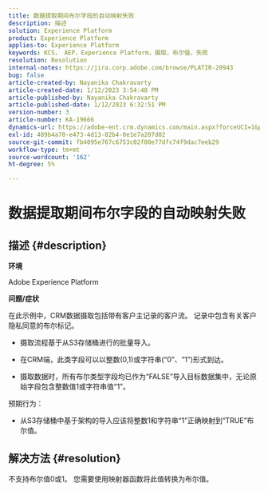 ```yaml
---
title: 数据提取期间布尔字段的自动映射失败
description: 描述
solution: Experience Platform
product: Experience Platform
applies-to: Experience Platform
keywords: KCS， AEP，Experience Platform，摄取，布尔值，失败
resolution: Resolution
internal-notes: https://jira.corp.adobe.com/browse/PLATIR-20943
bug: false
article-created-by: Nayanika Chakravarty
article-created-date: 1/12/2023 3:54:48 PM
article-published-by: Nayanika Chakravarty
article-published-date: 1/12/2023 6:32:51 PM
version-number: 3
article-number: KA-19666
dynamics-url: https://adobe-ent.crm.dynamics.com/main.aspx?forceUCI=1&pagetype=entityrecord&etn=knowledgearticle&id=ce8ba86c-9192-ed11-aad1-6045bd006c82
exl-id: 489b4a70-e473-4d13-82b4-0e1e7a207d02
source-git-commit: fb4095e767c6753c02f80e77dfc74f9dac7eeb29
workflow-type: tm+mt
source-wordcount: '162'
ht-degree: 5%

---
```


# 数据提取期间布尔字段的自动映射失败

## 描述 {#description}


<b>环境</b>

Adobe Experience Platform

<b>问题/症状</b>

在此示例中，CRM数据摄取包括带有客户主记录的客户流。 记录中包含有关客户隐私同意的布尔标记。

- 摄取流程基于从S3存储桶进行的批量导入。

- 在CRM端，此类字段可以以整数(0,1)或字符串(“0”、“1”)形式到达。

- 摄取数据时，所有布尔类型字段均已作为“FALSE”导入目标数据集中，无论原始字段包含整数值1或字符串值“1”。

预期行为：

- 从S3存储桶中基于架构的导入应该将整数1和字符串“1”正确映射到“TRUE”布尔值。




## 解决方法 {#resolution}


不支持布尔值0或1。 您需要使用映射器函数将此值转换为布尔值。
